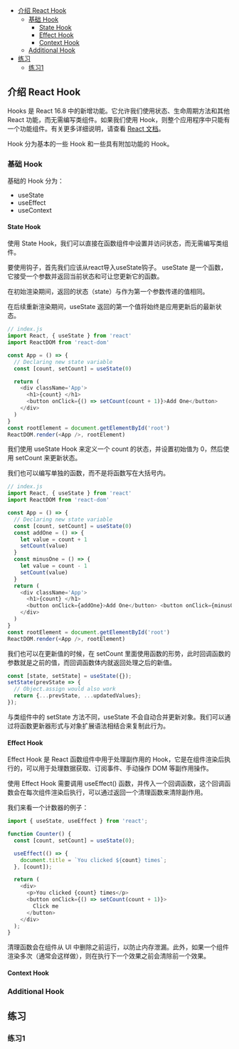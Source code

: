 - [介绍 React Hook](#介绍-react-hook)
  - [基础 Hook](#基础-hook)
    - [State Hook](#state-hook)
    - [Effect Hook](#effect-hook)
    - [Context Hook](#context-hook)
  - [Additional Hook](#additional-hook)
- [练习](#练习)
  - [练习1](#练习1)

## 介绍 React Hook

Hooks 是 React 16.8 中的新增功能。它允许我们使用状态、生命周期方法和其他 React 功能，而无需编写类组件。如果我们使用 Hook，则整个应用程序中只能有一个功能组件。有关更多详细说明，请查看 [React 文档](https://reactjs.org/docs/hooks-reference.html)。

Hook 分为基本的一些 Hook 和一些具有附加功能的 Hook。

### 基础 Hook

基础的 Hook 分为：
- useState
- useEffect
- useContext

#### State Hook

使用 State Hook，我们可以直接在函数组件中设置并访问状态，而无需编写类组件。

要使用钩子，首先我们应该从react导入useState钩子。 useState 是一个函数，它接受一个参数并返回当前状态和可让您更新它的函数。

在初始渲染期间，返回的状态（state）与作为第一个参数传递的值相同。

在后续重新渲染期间，useState 返回的第一个值将始终是应用更新后的最新状态。

```js
// index.js
import React, { useState } from 'react'
import ReactDOM from 'react-dom'

const App = () => {
  // Declaring new state variable
  const [count, setCount] = useState(0)

  return (
    <div className='App'>
      <h1>{count} </h1>
      <button onClick={() => setCount(count + 1)}>Add One</button>
    </div>
  )
}
const rootElement = document.getElementById('root')
ReactDOM.render(<App />, rootElement)
```

我们使用 useState Hook 来定义一个 count 的状态，并设置初始值为 0，然后使用 setCount 来更新状态。

我们也可以编写单独的函数，而不是将函数写在大括号内。

```js
// index.js
import React, { useState } from 'react'
import ReactDOM from 'react-dom'

const App = () => {
  // Declaring new state variable
  const [count, setCount] = useState(0)
  const addOne = () => {
    let value = count + 1
    setCount(value)
  }
  const minusOne = () => {
    let value = count - 1
    setCount(value)
  }
  return (
    <div className='App'>
      <h1>{count} </h1>
      <button onClick={addOne}>Add One</button> <button onClick={minusOne}>Minus One</button>
    </div>
  )
}
const rootElement = document.getElementById('root')
ReactDOM.render(<App />, rootElement)
```

我们也可以在更新值的时候，在 setCount 里面使用函数的形势，此时回调函数的参数就是之前的值，而回调函数体内就返回处理之后的新值。

```js
const [state, setState] = useState({});
setState(prevState => {
  // Object.assign would also work
  return {...prevState, ...updatedValues};
});
```

与类组件中的 setState 方法不同，useState 不会自动合并更新对象。我们可以通过将函数更新器形式与对象扩展语法相结合来复制此行为。

#### Effect Hook

Effect Hook 是 React 函数组件中用于处理副作用的 Hook，它是在组件渲染后执行的，可以用于处理数据获取、订阅事件、手动操作 DOM 等副作用操作。

使用 Effect Hook 需要调用 useEffect() 函数，并传入一个回调函数，这个回调函数会在每次组件渲染后执行，可以通过返回一个清理函数来清除副作用。

我们来看一个计数器的例子：

```js
import { useState, useEffect } from 'react';

function Counter() {
  const [count, setCount] = useState(0);

  useEffect(() => {
    document.title = `You clicked ${count} times`;
  }, [count]);

  return (
    <div>
      <p>You clicked {count} times</p>
      <button onClick={() => setCount(count + 1)}>
        Click me
      </button>
    </div>
  );
}
```

清理函数会在组件从 UI 中删除之前运行，以防止内存泄漏。此外，如果一个组件渲染多次（通常会这样做），则在执行下一个效果之前会清除前一个效果。

#### Context Hook

### Additional Hook

## 练习

### 练习1
